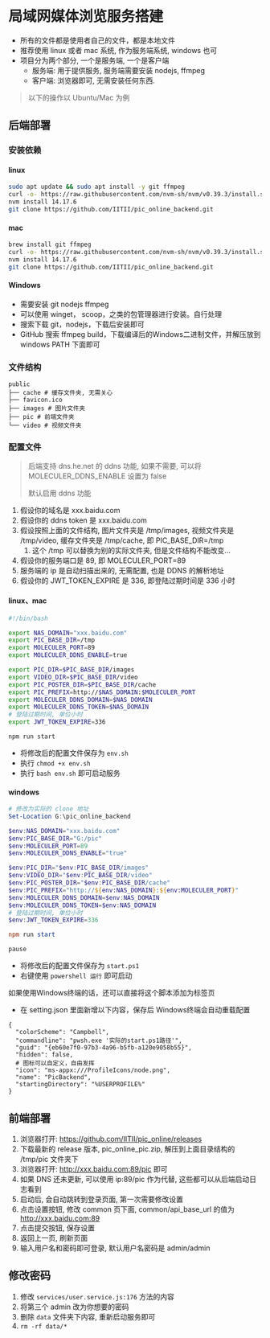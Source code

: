 # 局域网媒体浏览服务搭建

* 所有的文件都是使用者自己的文件，都是本地文件
* 推荐使用 linux 或者 mac 系统, 作为服务端系统, windows 也可
* 项目分为两个部分, 一个是服务端, 一个是客户端
  * 服务端: 用于提供服务, 服务端需要安装 nodejs, ffmpeg
  * 客户端: 浏览器即可, 无需安装任何东西.

> 以下的操作以 Ubuntu/Mac 为例

## 后端部署

### 安装依赖

#### linux
```bash
sudo apt update && sudo apt install -y git ffmpeg
curl -o- https://raw.githubusercontent.com/nvm-sh/nvm/v0.39.3/install.sh | bash
nvm install 14.17.6
git clone https://github.com/IITII/pic_online_backend.git
```
#### mac

```bash
brew install git ffmpeg
curl -o- https://raw.githubusercontent.com/nvm-sh/nvm/v0.39.3/install.sh | bash
nvm install 14.17.6
git clone https://github.com/IITII/pic_online_backend.git
```

#### Windows
* 需要安装 git nodejs ffmpeg
* 可以使用 winget， scoop，之类的包管理器进行安装。自行处理
* 搜索下载 git，nodejs，下载后安装即可
* GitHub 搜索 ffmpeg build，下载编译后的Windows二进制文件，并解压放到windows PATH 下面即可

### 文件结构
```
public
├── cache # 缓存文件夹, 无需关心
├── favicon.ico
├── images # 图片文件夹
├── pic # 前端文件夹
└── video # 视频文件夹
```

### 配置文件

> 后端支持 dns.he.net 的 ddns 功能, 如果不需要, 可以将 MOLECULER_DDNS_ENABLE 设置为 false
>
> 默认启用 ddns 功能

1. 假设你的域名是 xxx.baidu.com
2. 假设你的 ddns token 是 xxx.baidu.com
3. 假设按照上面的文件结构, 图片文件夹是 /tmp/images, 视频文件夹是 /tmp/video, 缓存文件夹是 /tmp/cache, 即 PIC_BASE_DIR=/tmp
   1. 这个 /tmp 可以替换为别的实际文件夹, 但是文件结构不能改变...
4. 假设你的服务端口是 89, 即 MOLECULER_PORT=89
5. 服务端的 ip 是自动扫描出来的, 无需配置, 也是 DDNS 的解析地址
6. 假设你的 JWT_TOKEN_EXPIRE 是 336, 即登陆过期时间是 336 小时

#### linux、mac

```bash
#!/bin/bash

export NAS_DOMAIN="xxx.baidu.com"
export PIC_BASE_DIR=/tmp
export MOLECULER_PORT=89
export MOLECULER_DDNS_ENABLE=true

export PIC_DIR=$PIC_BASE_DIR/images
export VIDEO_DIR=$PIC_BASE_DIR/video
export PIC_POSTER_DIR=$PIC_BASE_DIR/cache
export PIC_PREFIX=http://$NAS_DOMAIN:$MOLECULER_PORT
export MOLECULER_DDNS_DOMAIN=$NAS_DOMAIN
export MOLECULER_DDNS_TOKEN=$NAS_DOMAIN
# 登陆过期时间, 单位小时
export JWT_TOKEN_EXPIRE=336

npm run start
```

* 将修改后的配置文件保存为 `env.sh`
* 执行 `chmod +x env.sh`
* 执行 `bash env.sh` 即可启动服务

#### windows

```powershell
# 修改为实际的 clone 地址
Set-Location G:\pic_online_backend

$env:NAS_DOMAIN="xxx.baidu.com"
$env:PIC_BASE_DIR="G:/pic"
$env:MOLECULER_PORT=89
$env:MOLECULER_DDNS_ENABLE="true"

$env:PIC_DIR="$env:PIC_BASE_DIR/images"
$env:VIDEO_DIR="$env:PIC_BASE_DIR/video"
$env:PIC_POSTER_DIR="$env:PIC_BASE_DIR/cache"
$env:PIC_PREFIX="http://${env:NAS_DOMAIN}:${env:MOLECULER_PORT}"
$env:MOLECULER_DDNS_DOMAIN=$env:NAS_DOMAIN
$env:MOLECULER_DDNS_TOKEN=$env:NAS_DOMAIN
# 登陆过期时间, 单位小时
$env:JWT_TOKEN_EXPIRE=336

npm run start

pause
```

* 将修改后的配置文件保存为 `start.ps1`
* 右键使用 `powershell 运行` 即可启动

如果使用Windows终端的话，还可以直接将这个脚本添加为标签页
* 在 setting.json 里面新增以下内容，保存后 Windows终端会自动重载配置

```jsonc
{
  "colorScheme": "Campbell",
  "commandline": "pwsh.exe '实际的start.ps1路径'",
  "guid": "{eb60e7f0-97b3-4a96-b5fb-a120e9058b55}",
  "hidden": false,
  # 图标可以自定义，自由发挥
  "icon": "ms-appx:///ProfileIcons/node.png",
  "name": "PicBackend",
  "startingDirectory": "%USERPROFILE%"
}
```

## 前端部署

1. 浏览器打开: https://github.com/IITII/pic_online/releases
2. 下载最新的 release 版本, pic_online_pic.zip, 解压到上面目录结构的 /tmp/pic 文件夹下
3. 浏览器打开: http://xxx.baidu.com:89/pic 即可
4. 如果 DNS 还未更新, 可以使用 ip:89/pic 作为代替, 这些都可以从后端启动日志看到
5. 启动后, 会自动跳转到登录页面, 第一次需要修改设置
6. 点击设置按钮, 修改 common 页下面, common/api_base_url 的值为 http://xxx.baidu.com:89
7. 点击提交按钮, 保存设置
8. 返回上一页, 刷新页面
9. 输入用户名和密码即可登录, 默认用户名密码是 admin/admin

## 修改密码

1. 修改 `services/user.service.js:176` 方法的内容
2. 将第三个 admin 改为你想要的密码
3. 删除 `data` 文件夹下内容, 重新启动服务即可
4. `rm -rf data/*`

